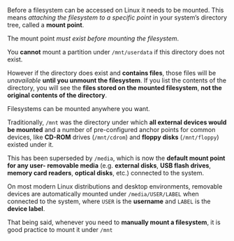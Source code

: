 Before a filesystem can be accessed on Linux it needs to be mounted. This means *attaching the filesystem to a specific point* in your system’s directory tree, called a **mount point**.

The mount point *must exist before mounting the filesystem*.

You **cannot** mount a partition under `/mnt/userdata` if this directory does not exist.

However if the directory does exist and **contains files**, those files will be *unavailable* **until you unmount the filesystem**. If you list the contents of the directory, you will see the **files stored on the mounted filesystem**, **not the original contents of the directory**.

Filesystems can be mounted anywhere you want. 

Traditionally, `/mnt` was the directory under which **all external devices would be mounted** and a number of pre-configured anchor points for common devices, like **CD-ROM** drives (`/mnt/cdrom`) and **floppy disks** (`/mnt/floppy`) existed under it.

This has been superseded by `/media`, which is now the **default mount point for any user- removable media** (e.g. **external disks**, **USB flash drives**, **memory card readers**, **optical disks**, etc.) connected to the system.

On most modern Linux distributions and desktop environments, removable devices are automatically mounted under `/media/USER/LABEL` when connected to the system, where `USER` is the **username** and `LABEL` is the **device label**.

That being said, whenever you need to **manually mount a filesystem**, it is good practice to mount it under `/mnt`

